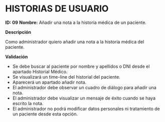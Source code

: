 # HISTORIAS DE USUARIO

**ID: 09** **Nombre:** Añadir una nota a la historia médica de un paciente.

**Descripción**

Como administrador quiero añadir una nota a la historia médica del paciente.

**Validación**

* Se debe buscar al paciente por nombre y apellidos o DNI desde el apartado Historial Médico.
* Se visualizará un time-line del historial del paciente.
* Aparecerá un apartado añadir nota.
* El administrador debe observar un cuadro de diálogo para añadir una nota.
* El administrador debe visualizar un mensaje de éxito cuando se haya escrito la nota.
* El administrador no podrá modificar datos personales ni tratamiento de un paciente desde esta opción.